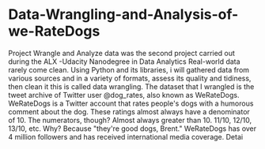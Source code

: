 # Data-Wrangling-and-Analysis-of-we-RateDogs
Project Wrangle and Analyze data was the second project carried out during the ALX -Udacity Nanodegree in Data Analytics
Real-world data rarely come clean. Using Python and its libraries, i will gathered data from various sources and in a variety of formats, assess its quality and tidiness, then clean it this is called data wrangling. 
The dataset that I wrangled is the tweet archive of Twitter user @dog_rates, also known as WeRateDogs. WeRateDogs is a Twitter account that rates people's dogs with a humorous comment about the dog. These ratings almost always have a denominator of 10. The numerators, though? Almost always greater than 10. 11/10, 12/10, 13/10, etc. Why? Because "they're good dogs, Brent." WeRateDogs has over 4 million followers and has received international media coverage. Detai
